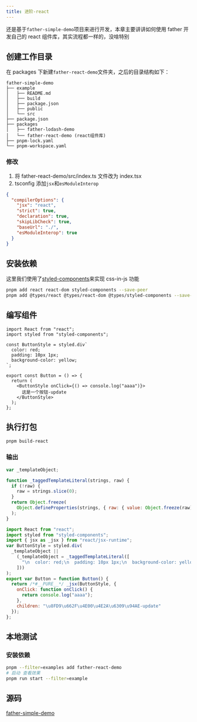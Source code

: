 ```yaml
---
title: 进阶-react
---
```


还是基于`father-simple-demo`项目来进行开发，本章主要讲讲如何使用 father 开发自己的 react 组件库，其实流程都一样的，没啥特别

## 创建工作目录

在 packages 下新建`father-react-demo`文件夹，之后的目录结构如下：

```tree
father-simple-demo
├── example
│   ├── README.md
│   ├── build
│   ├── package.json
│   ├── public
│   └── src
├── package.json
├── packages
│   ├── father-lodash-demo
│   └── father-react-demo (react组件库)
├── pnpm-lock.yaml
└── pnpm-workspace.yaml
```

### 修改

1. 将 father-react-demo/src/index.ts 文件改为 index.tsx
2. tsconfig 添加`jsx`和`esModuleInterop`

```json
{
  "compilerOptions": {
    "jsx": "react",
    "strict": true,
    "declaration": true,
    "skipLibCheck": true,
    "baseUrl": "./",
    "esModuleInterop": true
  }
}
```

## 安装依赖

这里我们使用了[styled-components](https://styled-components.com/)来实现 css-in-js 功能

```bash
pnpm add react react-dom styled-components --save-peer
pnpm add @types/react @types/react-dom @types/styled-components --save-peer
```

## 编写组件

```tsx
import React from "react";
import styled from "styled-components";

const ButtonStyle = styled.div`
  color: red;
  padding: 10px 1px;
  background-color: yellow;
`;

export const Button = () => {
  return (
    <ButtonStyle onClick={() => console.log("aaaa")}>
      这是一个按钮-update
    </ButtonStyle>
  );
};
```

## 执行打包

```bash
pnpm build-react
```

### 输出

```js
var _templateObject;

function _taggedTemplateLiteral(strings, raw) {
  if (!raw) {
    raw = strings.slice(0);
  }
  return Object.freeze(
    Object.defineProperties(strings, { raw: { value: Object.freeze(raw) } })
  );
}

import React from "react";
import styled from "styled-components";
import { jsx as _jsx } from "react/jsx-runtime";
var ButtonStyle = styled.div(
  _templateObject ||
    (_templateObject = _taggedTemplateLiteral([
      "\n  color: red;\n  padding: 10px 1px;\n  background-color: yellow;\n"
    ]))
);
export var Button = function Button() {
  return /*#__PURE__*/ _jsx(ButtonStyle, {
    onClick: function onClick() {
      return console.log("aaaa");
    },
    children: "\u8FD9\u662F\u4E00\u4E2A\u6309\u94AE-update"
  });
};
```

## 本地测试
### 安装依赖
```bash
pnpm --filter=examples add father-react-demo
# 启动 查看效果
pnpm run start --filter=example
```

## 源码
[father-simple-demo](https://gitee.com/soeasyjx/father-simple-demo)